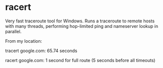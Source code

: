 racert
======

Very fast traceroute tool for Windows. Runs a traceroute to remote
hosts with many threads, performing hop-limited ping and nameserver
lookup in parallel.

From my location:

tracert google.com: 65.74 seconds

racert google.com: 1 second for full route (5 seconds before all
timeouts)
